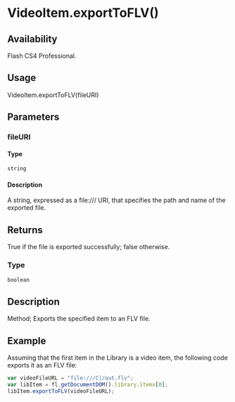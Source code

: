 # VideoItem.exportToFLV()

## Availability

Flash CS4 Professional.

## Usage

VideoItem.exportToFLV(fileURI)

## Parameters

### **fileURI**

#### Type

```typescript
string
```

#### Description

A string, expressed as a file:/// URI, that specifies the path and name of the exported file.

## Returns

True if the file is exported successfully; false otherwise.

### Type

```typescript
boolean
```

## Description

Method; Exports the specified item to an FLV file.

## Example

Assuming that the first item in the Library is a video item, the following code exports it as an FLV file:

```javascript
var videoFileURL = "file:///C|/out.flv";
var libItem = fl.getDocumentDOM().library.items[0];
libItem.exportToFLV(videoFileURL);
```
